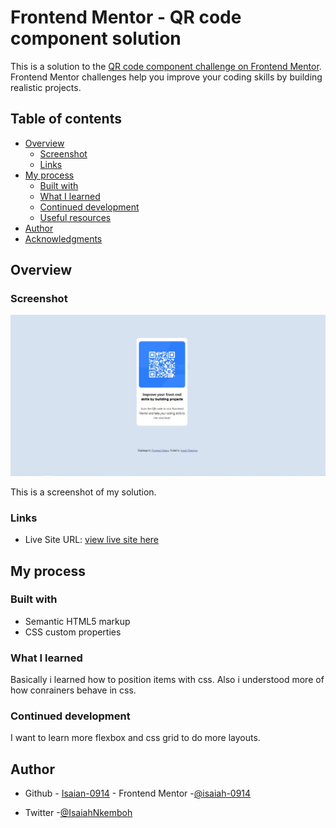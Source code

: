 # Frontend Mentor - QR code component solution

This is a solution to the [QR code component challenge on Frontend Mentor](https://www.frontendmentor.io/challenges/qr-code-component-iux_sIO_H). Frontend Mentor challenges help you improve your coding skills by building realistic projects.

## Table of contents

- [Overview](#overview)
  - [Screenshot](#screenshot)
  - [Links](#links)
- [My process](#my-process)
  - [Built with](#built-with)
  - [What I learned](#what-i-learned)
  - [Continued development](#continued-development)
  - [Useful resources](#useful-resources)
- [Author](#author)
- [Acknowledgments](#acknowledgments)

## Overview

### Screenshot

![](qrcodechallenge.JPG)

This is a screenshot of my solution.

### Links

- Live Site URL: [view live site here](https://isaiah-0914.github.io/-Frontend-Mentor---QR-code-component)

## My process

### Built with

- Semantic HTML5 markup
- CSS custom properties

### What I learned

Basically i learned how to position items with css. Also i understood more of how conrainers behave in css.

### Continued development

I want to learn more flexbox and css grid to do more
layouts.

## Author

- Github - [Isaian-0914](https://www.your-site.com) -
  Frontend Mentor -[@isaiah-0914](https://www.frontendmentor.io/profile/Isaiah-0914)

- Twitter -[@IsaiahNkemboh](https://www.twitter.com/isaiahnkemboh)
